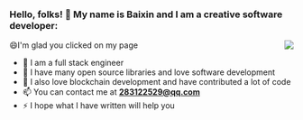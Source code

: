 
### Hello, folks! 👋 My name is Baixin and I am a creative software developer:


<img align="right" src="https://github-readme-stats.vercel.app/api?username=sunbx" herf="https://www.baidu.com"/>


😄I'm glad you clicked on my page

- 🔭 I am a full stack engineer
- 🌱 I have many open source libraries and love software development
- 👯 I also love blockchain development and have contributed a lot of code
- 📫 You can contact me at **283122529@qq.com**
- ⚡ I hope what I have written will help you

